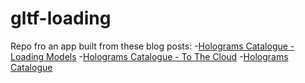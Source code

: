 # gltf-loading
Repo fro an app built from these blog posts:
   -[Holograms Catalogue - Loading Models](http://peted.azurewebsites.net/holograms-catalogueloading-models/)
   -[Holograms Catalogue - To The Cloud](peted.azurewebsites.net/holograms-catalogueto-the-cloud/)
   -[Holograms Catalogue](http://peted.azurewebsites.net/holograms-catalogue/)

